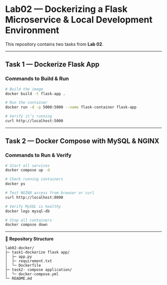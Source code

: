 # Lab02 — Dockerizing a Flask Microservice & Local Development Environment

This repository contains two tasks from **Lab 02**.

---

## Task 1 — Dockerize Flask App

### Commands to Build & Run

```bash
# Build the image
docker build -t flask-app .

# Run the container
docker run -d -p 5000:5000 --name flask-container flask-app

# Verify it’s running
curl http://localhost:5000
```

---

## Task 2 — Docker Compose with MySQL & NGINX

### Commands to Run & Verify

```bash
# Start all services
docker compose up -d

# Check running containers
docker ps

# Test NGINX access from browser or curl
curl http://localhost:8090

# Verify MySQL is healthy
docker logs mysql-db

# Stop all containers
docker compose down
```

---

📁 **Repository Structure**

```
lab02-docker/
├─ task1-dockerize flask app/
│  ├─ app.py
│  ├─ requirement.txt
│  └─ Dockerfile
├─ task2- compose application/
│  └─ docker-compose.yml
└─ README.md
```
